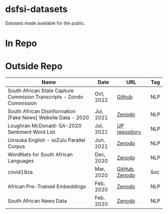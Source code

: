 # dsfsi-datasets
Datasets made available for the public.

# In Repo

# Outside Repo

| Name  |  Date |  URL | Tag |
|---|---|---|---|
| South African State Capture Commision Transcripts - Zondo Commission | Oct, 2022 | [Github](https://github.com/dsfsi/project-state-capture) | NLP |
| South African Disinformation [Fake News] Website Data - 2020 | Jul, 2021 | [Zenodo](https://zenodo.org/record/4682843) | NLP |
| Loughran McDonald-SA-2020 Sentiment Word List | Jul, 2021  |  [UP repository](https://researchdata.up.ac.za/articles/dataset/Loughran_McDonald-SA-2020_Sentiment_Word_List/14401178) | NLP |
| Umsuka English - isiZulu Parallel Corpus |  Jun, 2021  | [Zenodo](https://zenodo.org/record/5035171)  | NLP |
| WordNets for South African Languages |  Dec, 2020 |  [Zenodo](https://zenodo.org/record/4299515) | NLP |
| covid19za | Mar, 2020 | [GitHub](https://github.com/dsfsi/covid19za), [Zenodo](https://zenodo.org/record/3819126) | Soc |
| African Pre-Trained Embeddings | Feb, 2020   | [Zenodo](https://zenodo.org/record/3668481)  | NLP |
| South African News Data  | Feb, 2020 | [Zenodo](https://zenodo.org/record/3668495)  | NLP |
